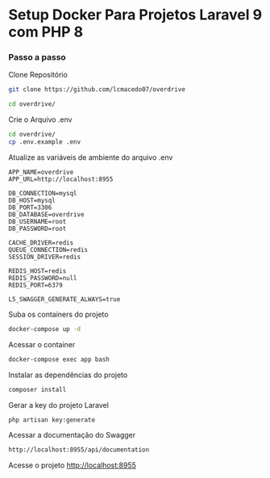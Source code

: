 
# Setup Docker Para Projetos Laravel 9 com PHP 8

### Passo a passo
Clone Repositório
```sh
git clone https://github.com/lcmacedo07/overdrive
```

```sh
cd overdrive/
```

Crie o Arquivo .env
```sh
cd overdrive/
cp .env.example .env
```


Atualize as variáveis de ambiente do arquivo .env
```dosini
APP_NAME=overdrive
APP_URL=http://localhost:8955

DB_CONNECTION=mysql
DB_HOST=mysql
DB_PORT=3306
DB_DATABASE=overdrive
DB_USERNAME=root
DB_PASSWORD=root

CACHE_DRIVER=redis
QUEUE_CONNECTION=redis
SESSION_DRIVER=redis

REDIS_HOST=redis
REDIS_PASSWORD=null
REDIS_PORT=6379

L5_SWAGGER_GENERATE_ALWAYS=true
```


Suba os containers do projeto
```sh
docker-compose up -d
```


Acessar o container
```sh
docker-compose exec app bash
```


Instalar as dependências do projeto
```sh
composer install
```


Gerar a key do projeto Laravel
```sh
php artisan key:generate
```

Acessar a documentação do Swagger
```sh
http://localhost:8955/api/documentation
```

Acesse o projeto
[http://localhost:8955](http://localhost:8955)
